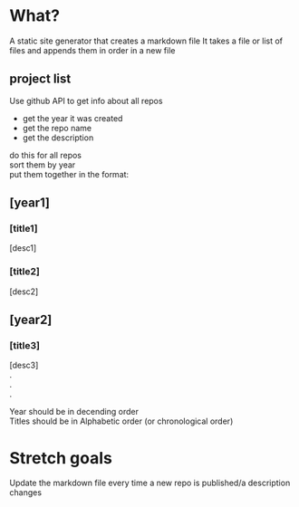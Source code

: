 # What?
A static site generator that creates a markdown file
It takes a file or list of files and appends them in order in a new file

## project list
Use github API to get info about all repos 
* get the year it was created
* get the repo name
* get the description

do this for all repos  
sort them by year  
put them together in the format:  

## [year1]
### [title1]
[desc1]

### [title2]
[desc2]

## [year2]

### [title3]
[desc3]  
.  
.  
.  

Year should be in decending order  
Titles should be in Alphabetic order (or chronological order)



# Stretch goals
Update the markdown file every time a new repo is published/a description changes 




